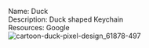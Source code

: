 Name: Duck\
Description: Duck shaped Keychain\
Resources: Google\
![cartoon-duck-pixel-design_61878-497](https://user-images.githubusercontent.com/72489382/110215493-c9367580-7eb2-11eb-9241-b84c7ce20b7b.jpg)
